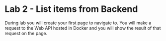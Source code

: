 # Lab 2 - List items from Backend

During lab you will create your first page to navigate to. You will make a request to the Web API hosted in Docker and you will show the result of that request on the page.